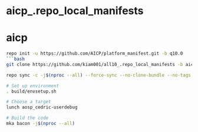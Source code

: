 # aicp_.repo_local_manifests

# aicp

```bash
repo init -u https://github.com/AICP/platform_manifest.git -b q10.0
```bash
git clone https://github.com/kiam001/all10_.repo_local_manifests -b aicp .repo/local_manifests
```
```bash
repo sync -c -j$(nproc --all) --force-sync --no-clone-bundle --no-tags
```

```bash
# Set up environment
. build/envsetup.sh

# Choose a target
lunch aosp_cedric-userdebug

# Build the code
mka bacon -j$(nproc --all)
```
